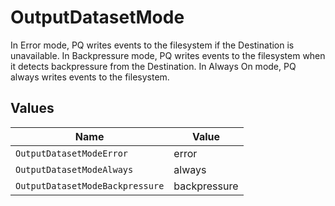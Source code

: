 # OutputDatasetMode

In Error mode, PQ writes events to the filesystem if the Destination is unavailable. In Backpressure mode, PQ writes events to the filesystem when it detects backpressure from the Destination. In Always On mode, PQ always writes events to the filesystem.


## Values

| Name                            | Value                           |
| ------------------------------- | ------------------------------- |
| `OutputDatasetModeError`        | error                           |
| `OutputDatasetModeAlways`       | always                          |
| `OutputDatasetModeBackpressure` | backpressure                    |